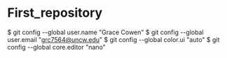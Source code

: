 First_repository
================
$ git config --global user.name "Grace Cowen"
$ git config --global user.email "grc7564@uncw.edu"
$ git config --global color.ui "auto"
$ git config --global core.editor "nano"
